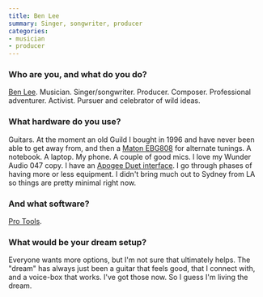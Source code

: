 ```yaml
---
title: Ben Lee
summary: Singer, songwriter, producer
categories:
- musician
- producer
---
```


### Who are you, and what do you do?

[Ben Lee](https://www.ben-lee.com/ "Ben's website."). Musician. Singer/songwriter. Producer. Composer. Professional adventurer. Activist. Pursuer and celebrator of wild ideas.

### What hardware do you use?

Guitars. At the moment an old Guild I bought in 1996 and have never been able to get away from, and then a [Maton EBG808][egb808] for alternate tunings. A notebook. A laptop. My phone. A couple of good mics. I love my Wunder Audio 047 copy. I have an [Apogee Duet interface][duet]. I go through phases of having more or less equipment. I didn't bring much out to Sydney from LA so things are pretty minimal right now.

### And what software?

[Pro Tools][pro-tools].

### What would be your dream setup?

Everyone wants more options, but I'm not sure that ultimately helps. The "dream" has always just been a guitar that feels good, that I connect with, and a voice-box that works. I've got those now. So I guess I'm living the dream.

[duet]: https://www.apogeedigital.com/products/duet "An audio interface for the Mac."
[egb808]: https://maton.com.au/product/ebg808 "An acoustic guitar."
[pro-tools]: https://www.avid.com/US/products/Pro-Tools-8-Software "Audio editing and processing software."
